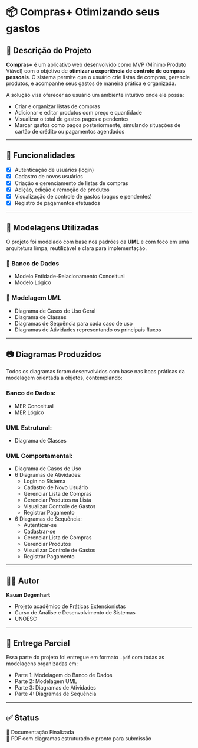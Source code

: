 # 📦 Compras+  Otimizando seus gastos

## 📝 Descrição do Projeto

**Compras+** é um aplicativo web desenvolvido como MVP (Mínimo Produto Viável) com o objetivo de **otimizar a experiência de controle de compras pessoais**. O sistema permite que o usuário crie listas de compras, gerencie produtos, e acompanhe seus gastos de maneira prática e organizada.

A solução visa oferecer ao usuário um ambiente intuitivo onde ele possa:
- Criar e organizar listas de compras
- Adicionar e editar produtos com preço e quantidade
- Visualizar o total de gastos pagos e pendentes
- Marcar gastos como pagos posteriormente, simulando situações de cartão de crédito ou pagamentos agendados

---

## 🚀 Funcionalidades

- [x] Autenticação de usuários (login)
- [x] Cadastro de novos usuários
- [x] Criação e gerenciamento de listas de compras
- [x] Adição, edição e remoção de produtos
- [x] Visualização de controle de gastos (pagos e pendentes)
- [x] Registro de pagamentos efetuados

---

## 🧩 Modelagens Utilizadas

O projeto foi modelado com base nos padrões da **UML** e com foco em uma arquitetura limpa, reutilizável e clara para implementação.

### 🔹 Banco de Dados
- Modelo Entidade-Relacionamento Conceitual
- Modelo Lógico

### 🔹 Modelagem UML
- Diagrama de Casos de Uso Geral
- Diagrama de Classes
- Diagramas de Sequência para cada caso de uso
- Diagramas de Atividades representando os principais fluxos

---

## 📷 Diagramas Produzidos

Todos os diagramas foram desenvolvidos com base nas boas práticas da modelagem orientada a objetos, contemplando:

### Banco de Dados:
- MER Conceitual
- MER Lógico

### UML Estrutural:
- Diagrama de Classes

### UML Comportamental:
- Diagrama de Casos de Uso
- 6 Diagramas de Atividades:
  - Login no Sistema
  - Cadastro de Novo Usuário
  - Gerenciar Lista de Compras
  - Gerenciar Produtos na Lista
  - Visualizar Controle de Gastos
  - Registrar Pagamento
- 6 Diagramas de Sequência:
  - Autenticar-se
  - Cadastrar-se
  - Gerenciar Lista de Compras
  - Gerenciar Produtos
  - Visualizar Controle de Gastos
  - Registrar Pagamento

---

## 👨‍💻 Autor

**Kauan Degenhart**  
- Projeto acadêmico de Práticas Extensionistas
- Curso de Análise e Desenvolvimento de Sistemas
- UNOESC

---

## 📁 Entrega Parcial

Essa parte do projeto foi entregue em formato `.pdf` com todas as modelagens organizadas em:
- Parte 1: Modelagem do Banco de Dados
- Parte 2: Modelagem UML
- Parte 3: Diagramas de Atividades
- Parte 4: Diagramas de Sequência

---

## ✅ Status

📌 Documentação Finalizada  
📄 PDF com diagramas estruturado e pronto para submissão

